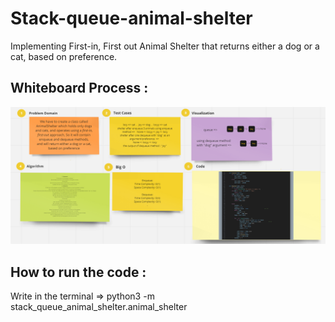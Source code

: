 # Stack-queue-animal-shelter

Implementing First-in, First out Animal Shelter that returns either a dog or a cat, based on preference.

## Whiteboard Process :

![stack queue animal shelter](./ch12.png)

## How to run the code :

Write in the terminal => python3 -m stack_queue_animal_shelter.animal_shelter